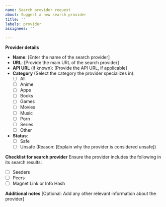 ```yaml
---
name: Search provider request
about: Suggest a new search provider
title: ''
labels: provider
assignees: ''

---
```


**Provider details**
- **Name**: [Enter the name of the search provider]
- **URL**: [Provide the main URL of the search provider]
- **API URL** (if known): [Provide the API URL, if applicable]
- **Category** (Select the category the provider specializes in):
  - [ ] All
  - [ ] Anime
  - [ ] Apps
  - [ ] Books
  - [ ] Games
  - [ ] Movies
  - [ ] Music
  - [ ] Porn
  - [ ] Series
  - [ ] Other
- **Status**:
  - [ ] Safe
  - [ ] Unsafe (Reason: [Explain why the provider is considered unsafe])

**Checklist for search provider**
Ensure the provider includes the following in its search results:
- [ ] Seeders
- [ ] Peers
- [ ] Magnet Link or Info Hash

**Additional notes**
[Optional: Add any other relevant information about the provider]
